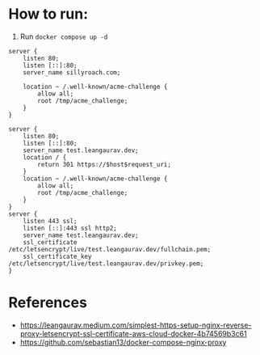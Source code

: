 # How to run:

1. Run ``` docker compose up -d ```

```
server {
    listen 80;
    listen [::]:80;
    server_name sillyroach.com;
    
    location ~ /.well-known/acme-challenge {
        allow all;
        root /tmp/acme_challenge;
    }
}
```

```
server {
    listen 80;
    listen [::]:80;
    server_name test.leangaurav.dev;
    location / {
        return 301 https://$host$request_uri;
    }
    location ~ /.well-known/acme-challenge {
        allow all;
        root /tmp/acme_challenge;
    }
}
server {
    listen 443 ssl;
    listen [::]:443 ssl http2;
    server_name test.leangaurav.dev;
    ssl_certificate /etc/letsencrypt/live/test.leangaurav.dev/fullchain.pem;
    ssl_certificate_key /etc/letsencrypt/live/test.leangaurav.dev/privkey.pem;
}
```







# References
- https://leangaurav.medium.com/simplest-https-setup-nginx-reverse-proxy-letsencrypt-ssl-certificate-aws-cloud-docker-4b74569b3c61
- https://github.com/sebastian13/docker-compose-nginx-proxy
